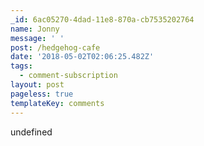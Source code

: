 ```yaml
---
_id: 6ac05270-4dad-11e8-870a-cb7535202764
name: Jonny
message: ' '
post: /hedgehog-cafe
date: '2018-05-02T02:06:25.482Z'
tags:
  - comment-subscription
layout: post
pageless: true
templateKey: comments
---
```

undefined
